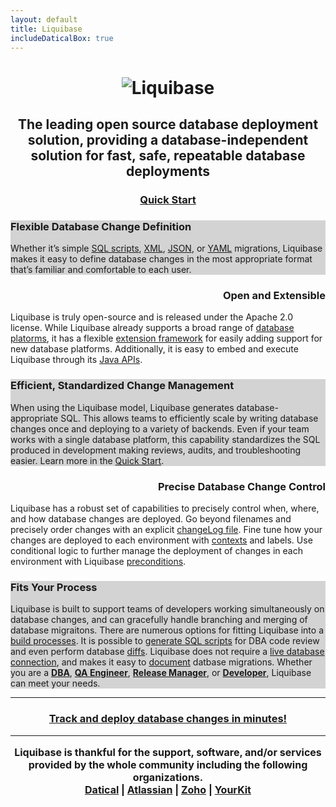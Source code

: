 ```yaml
---
layout: default
title: Liquibase
includeDaticalBox: true
---
```

<h1 style="display:flex; justify-content:center"><img src="images/liquibase_logo.gif" alt="Liquibase"></h1>
<h2 style="display:flex; justify-content:center; text-align:center">The leading open source database deployment solution, providing a database-independent solution for fast, safe, repeatable database deployments</h2>
<h3 style="display:flex; justify-content:center; text-align:center"><a class="cta" href="/quickstart.html">Quick Start</a></h3>

<div style="background-color:lightgrey">
<h3 class="homepg">Flexible Database Change Definition</h3>
<p class="homepg">Whether it’s simple <a href="documentation/sql_format.html">SQL scripts</a>, <a href="documentation/xml_format.html">XML</a>, <a href="documentation/json_format.html">JSON</a>, or <a href="documentation/yaml_format.html">YAML</a> migrations, Liquibase makes it easy to define database changes in the most appropriate format that’s familiar and comfortable to each user.</p>
</div>

<div>
<h3 class="homepg" style="text-align:right">Open and Extensible</h3>
<p class="homepg">Liquibase is truly open-source and is released under the Apache 2.0 license. While Liquibase already supports a broad range of <a href="databases.html">database platorms</a>, it has a flexible <a href="extensions/index.html">extension framework</a> for easily adding support for new database platforms. Additionally, it is easy to embed and execute Liquibase through its <a href="javadoc/index.html">Java APIs</a>.</p>
</div>

<div style="background-color:lightgray">
<h3 class="homepg">Efficient, Standardized Change Management</h3>
<p class="homepg">When using the Liquibase model, Liquibase generates database-appropriate SQL. This allows teams to efficiently scale by writing database changes once and deploying to a variety of backends. Even if your team works with a single database platform, this capability standardizes the SQL produced in development making reviews, audits, and troubleshooting easier. Learn more in the <a href="quickstart.html">Quick Start</a>.</p>
</div>

<div>
<h3 class="homepg" style="text-align:right">Precise Database Change Control</h3>
<p class="homepg">Liquibase has a robust set of capabilities to precisely control when, where, and how database changes are deployed. Go beyond filenames and precisely order changes with an explicit <a href="documentation/databasechangelog.html">changeLog file</a>. Fine tune how your changes are deployed to each environment with <a href="documentation/contexts.html">contexts</a> and labels. Use conditional logic to further manage the deployment of changes in each environment with Liquibase <a href="documentation/preconditions.html">preconditions</a>.</p>


<div style="background-color:lightgray">
        <h3 class="homepg">Fits Your Process</h3>
        <p class="homepg">
            Liquibase is built to support teams of developers working simultaneously on database changes, and can gracefully handle branching and merging of database migraitons. There are numerous options for fitting Liquibase into a <a href="documentation/running.html">build processes</a>. It is possible to <a href="documentation/sql_output.html">generate SQL scripts</a> for DBA code review and even perform database <a href="documentation/diff.html">diffs</a>. Liquibase does not require a <a href="documentation/offline.html">live database connection</a>, and makes it easy to <a href="documentation/dbdoc.html">document</a> datbase migrations. Whether you are a <a href="/dba.html" style="font-weight: bolder;">DBA</a>, <a href="/qa.html" style="font-weight: bolder;">QA Engineer</a>, <a href="/release_manager.html" style="font-weight: bolder;">Release Manager</a>, or  <a href="/developer.html" style="font-weight: bolder;">Developer</a>, Liquibase can meet your needs.
        </p>
</div>

<hr>
<h3 style="display:flex; justify-content:center; text-align:center"><a class="cta" href="/quickstart.html">Track and deploy database changes in minutes!</a></h3>
<hr>

<p style="text-align: center; font-size:medium; font-weight: bold">
    Liquibase is thankful for the support, software, and/or services provided by the whole community including the following organizations. <br/>
    <a href="http://datical.com/">Datical</a> | <a href="https://atlassian.com/">Atlassian</a> | <a href="https://www.zoho.com/">Zoho</a> | <a href="https://www.yourkit.com/">YourKit</a>
</p>          
